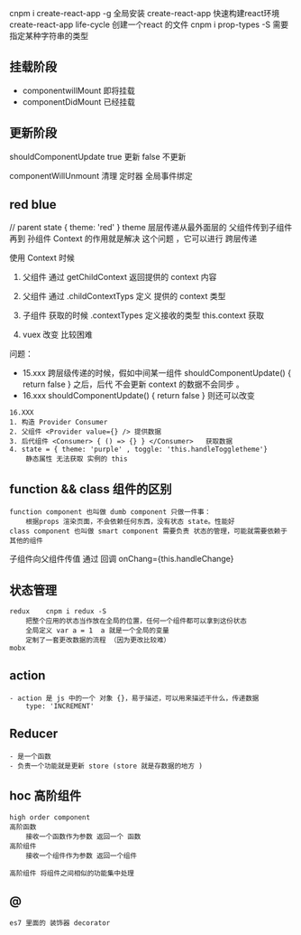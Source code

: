 cnpm i create-react-app -g 全局安装 create-react-app 快速构建react环境
create-react-app life-cycle 创建一个react 的文件
cnpm i prop-types -S        需要指定某种字符串的类型
## 挂载阶段
 - componentwillMount 即将挂载
 - componentDidMount 已经挂载

## 更新阶段

shouldComponentUpdate
true 更新
false 不更新

componentWillUnmount
清理
定时器
全局事件绑定


## red blue
// parent state 
{
    theme: 'red'
}
theme 层层传递从最外面层的 父组件传到子组件 再到 孙组件
Context 的作用就是解决 这个问题 ，它可以进行 跨层传递

使用 Context 时候
1. 父组件 通过 getChildContext 返回提供的 context 内容
2. 父组件 通过 .childContextTyps 定义 提供的 context 类型
3. 子组件 获取的时候 .contextTypes 定义接收的类型 this.context 获取

4. vuex 改变 比较困难

问题：
   - 15.xxx 跨层级传递的时候，假如中间某一组件 shouldComponentUpdate()  { return false }
    之后，后代 不会更新 context 的数据不会同步 。
   - 16.xxx shouldComponentUpdate()  { return false } 则还可以改变

    16.XXX
    1. 构造 Provider Consumer
    2. 父组件 <Provider value={} /> 提供数据
    3. 后代组件 <Consumer> { () => {} } </Consumer>   获取数据
    4. state = { theme: 'purple' , toggle: 'this.handleToggletheme'}
        静态属性 无法获取 实例的 this



## function && class 组件的区别
    function component 也叫做 dumb component 只做一件事：
        根据props 渲染页面，不会依赖任何东西，没有状态 state。性能好
    class component 也叫做 smart component 需要负责 状态的管理，可能就需要依赖于其他的组件



子组件向父组件传值 通过 回调 onChang={this.handleChange}

## 状态管理
    redux    cnpm i redux -S
        把整个应用的状态当作放在全局的位置，任何一个组件都可以拿到这份状态
        全局定义 var a = 1  a 就是一个全局的变量
        定制了一套更改数据的流程 （因为更改比较难）
    mobx
## action
    - action 是 js 中的一个 对象 {}，易于描述，可以用来描述干什么，传递数据
        type: 'INCREMENT'
## Reducer
    - 是一个函数
    - 负责一个功能就是更新 store (store 就是存数据的地方 )

## hoc 高阶组件
    high order component
    高阶函数 
        接收一个函数作为参数 返回一个 函数
    高阶组件
        接收一个组件作为参数 返回一个组件

    高阶组件 将组件之间相似的功能集中处理

## @
    es7 里面的 装饰器 decorator
